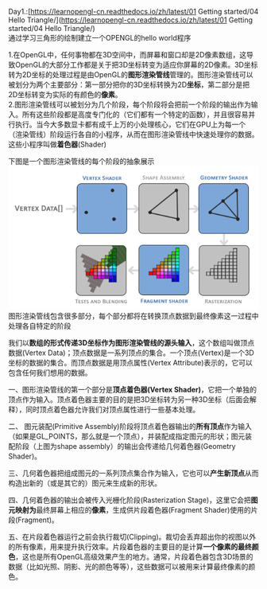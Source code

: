 Day1.:[https://learnopengl-cn.readthedocs.io/zh/latest/01 Getting started/04 Hello Triangle/](https://learnopengl-cn.readthedocs.io/zh/latest/01 Getting started/04 Hello Triangle/)  
通过学习三角形的绘制建立一个OPENGL的hello world程序

1.在OpenGL中，任何事物都在3D空间中，而屏幕和窗口却是2D像素数组，这导致OpenGL的大部分工作都是关于把3D坐标转变为适应你屏幕的2D像素。3D坐标转为2D坐标的处理过程是由OpenGL的**图形渲染管线**管理的。图形渲染管线可以被划分为两个主要部分：第一部分把你的3D坐标转换为2D**坐标**，第二部分是把2D坐标转变为实际的有颜色的**像素**。  
2.图形渲染管线可以被划分为几个阶段，每个阶段将会把前一个阶段的输出作为输入。所有这些阶段都是高度专门化的（它们都有一个特定的函数），并且很容易并行执行。当今大多数显卡都有成千上万的小处理核心，它们在GPU上为每一个（渲染管线）阶段运行各自的小程序，从而在图形渲染管线中快速处理你的数据。这些小程序叫做**着色器**\(Shader\)

下图是一个图形渲染管线的每个阶段的抽象展示  
![](/assets/pipeline.png)  
图形渲染管线包含很多部分，每个部分都将在转换顶点数据到最终像素这一过程中处理各自特定的阶段

我们以**数组的形式传递3D坐标作为图形渲染管线的源头输入**，这个数组叫做顶点数据\(Vertex Data\)；顶点数据是一系列顶点的集合。一个顶点\(Vertex\)是一个3D坐标的数据的集合。而顶点数据是用顶点属性\(Vertex Attribute\)表示的，它可以包含任何我们想用的数据。

一、图形渲染管线的第一个部分是**顶点着色器\(Vertex Shader\)**，它把一个单独的顶点作为输入。顶点着色器主要的目的是把3D坐标转为另一种3D坐标（后面会解释），同时顶点着色器允许我们对顶点属性进行一些基本处理。

二、  图元装配\(Primitive Assembly\)阶段将顶点着色器输出的**所有顶点**作为输入（如果是GL\_POINTS，那么就是一个顶点），并装配成指定图元的形状；图元装配阶段（上图为shape assembly）的输出会传递给几何着色器\(Geometry Shader\)。

三、几何着色器把组成图元的一系列顶点集合作为输入，它也可以**产生新顶点**从而构造出新的（或是其它的）图元来生成新的形状。

四、几何着色器的输出会被传入光栅化阶段\(Rasterization Stage\)，这里它会把**图元映射为**最终屏幕上相应的**像素**，生成供片段着色器\(Fragment Shader\)使用的片段\(Fragment\)。

五、在片段着色器运行之前会执行裁切\(Clipping\)。裁切会丢弃超出你的视图以外的所有像素，用来提升执行效率。片段着色器的主要目的是计算**一个像素的最终颜色**，这也是所有OpenGL高级效果产生的地方。通常，片段着色器包含3D场景的数据（比如光照、阴影、光的颜色等等），这些数据可以被用来计算最终像素的颜色。

